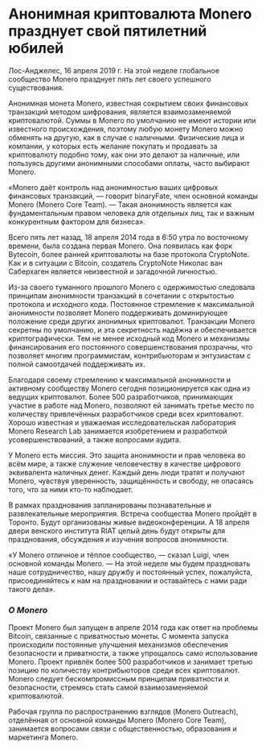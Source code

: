 # Анонимная криптовалюта Monero празднует свой пятилетний юбилей

Лос-Анджелес, 16 апреля 2019 г. На этой неделе глобальное сообщество Monero празднует пять лет своего успешного существования.

Анонимная монета Monero, известная сокрытием своих финансовых транзакций методом шифрования, является взаимозаменяемой криптовалютой. Суммы в Monero по умолчанию не имеют истории или известного происхождения, поэтому любую монету Monero можно обменять на другую, как в случае с наличными. Физические лица и компании, у которых есть желание покупать и продавать за криптовалюту подобно тому, как они это делают за наличные, или пользуясь другими анонимными способами оплаты, часто выбирают Monero.

«Monero даёт контроль над анонимностью ваших цифровых финансовых транзакций, — говорит binaryFate, член основной команды Monero (Monero Core Team). — Такая анонимность является как фундаментальным правом человека для отдельных лиц, так и важным конкурентным фактором для бизнеса».

Всего пять лет назад, 18 апреля 2014 года в 6:50 утра по восточному времени, была создана первая Monero. Она появилась как форк Bytecoin, более ранней криптовалюты на базе протокола CryptoNote. Как и в ситуации с Bitcoin, создатель CryptoNote Николас ван Саберхаген является неизвестной и загадочной личностью.

Из-за своего туманного прошлого Monero с одержимостью следовала принципам анонимности транзакций в сочетании с открытостью протокола и исходного кода. Постоянное стремление к максимальной анонимности позволяет Monero поддерживать доминирующее положение среди других анонимных криптовалют. Транзакции Monero секретны по умолчанию, и эта секретность надёжна и обеспечивается криптографически. Тем не менее исходный код Monero и механизмы финансирования его постоянного совершенствования прозрачны, что позволяет многим программистам, контрибьюторам и энтузиастам с полной самоотдачей поддерживать их.

Благодаря своему стремлению к максимальной анонимности и активному сообществу Monero сегодня позиционируется как одна из ведущих криптовалют. Более 500 разработчиков, принимающих участие в работе над Monero, позволяют ей занимать третье место по количеству привлечённых разработчиков среди всех криптовалют. Хорошо известная и уважаемая исследовательская лаборатория Monero Research Lab занимается изобретением и разработкой усовершенствований, а также вопросами аудита.

У Monero есть миссия. Это защита анонимности и прав человека во всём мире, а также служение человечеству в качестве цифрового эквивалента наличных денег. Каждый день люди тратят и получают Monero, чувствуя уверенность, защищённость и свободу, не опасаясь того, что за ними кто-то наблюдает.

В рамках празднования запланированы познавательные и развлекательные мероприятия. Встреча сообщества Monero пройдёт в Торонто. Будут организованы живые видеоконференции. А 18 апреля двери венского института RIAT целый день будут открыты для празднования, обсуждения и изучения вопросов анонимности.

«У Monero отличное и тёплое сообщество, — сказал Luigi, член основной команды Monero. — На этой неделе мы будем праздновать наше сотрудничество, нашу дружбу и постоянный успех, пожалуйста, присоединяйтесь к нам на праздновании и оставайтесь с нами ради такого дела».

### _О Monero_

Проект Monero был запущен в апреле 2014 года как ответ на проблемы Bitcoin, связанные с приватностью монеты. С момента запуска происходили постоянные улучшения механизмов обеспечения безопасности и приватности, а также упрощалось само использование Monero. Проект привлёк более 500 разработчиков и занимает третью позицию по количеству контрибьюторов среди всех криптовалют. Monero следует бескомпромиссным принципам приватности и безопасности, стремясь стать самой взаимозаменяемой криптовалютой.

Рабочая группа по распространению взглядов (Monero Outreach), отделённая от основной команды Monero (Monero Core Team), занимается вопросами связи с общественностью, образования и маркетинга Monero.
